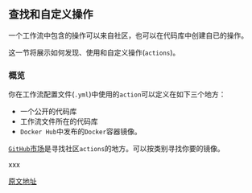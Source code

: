 ## 查找和自定义操作

一个工作流中包含的操作可以来自社区，也可以在代码库中创建自已的操作。

这一节将展示如何发现、使用和自定义操作(`actions`)。



### 概览

你在工作流配置文件(`.yml`)中使用的`action`可以定义在如下三个地方：

- 一个公开的代码库
- 工作流文件所在的代码库
- `Docker Hub`中发布的`Docker`容器镜像。

[`GitHub`市场](https://github.com/marketplace?type=actions)是寻找社区`actions`的地方。可以按类别寻找你要的镜像。

xxx

[原文地址](https://docs.github.com/en/free-pro-team@latest/actions/learn-github-actions/finding-and-customizing-actions)